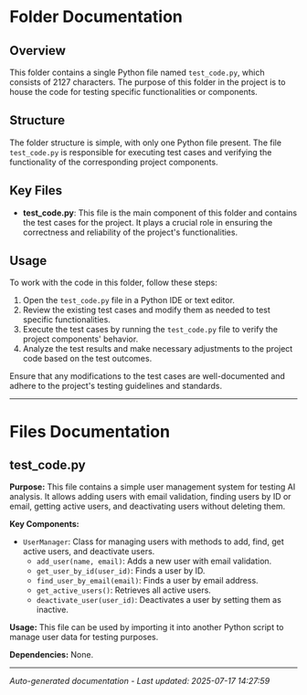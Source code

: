 # Folder Documentation

## Overview
This folder contains a single Python file named `test_code.py`, which consists of 2127 characters. The purpose of this folder in the project is to house the code for testing specific functionalities or components.

## Structure
The folder structure is simple, with only one Python file present. The file `test_code.py` is responsible for executing test cases and verifying the functionality of the corresponding project components.

## Key Files
- **test_code.py**: This file is the main component of this folder and contains the test cases for the project. It plays a crucial role in ensuring the correctness and reliability of the project's functionalities.

## Usage
To work with the code in this folder, follow these steps:
1. Open the `test_code.py` file in a Python IDE or text editor.
2. Review the existing test cases and modify them as needed to test specific functionalities.
3. Execute the test cases by running the `test_code.py` file to verify the project components' behavior.
4. Analyze the test results and make necessary adjustments to the project code based on the test outcomes.

Ensure that any modifications to the test cases are well-documented and adhere to the project's testing guidelines and standards.

---

# Files Documentation

## test_code.py

**Purpose:** This file contains a simple user management system for testing AI analysis. It allows adding users with email validation, finding users by ID or email, getting active users, and deactivating users without deleting them.

**Key Components:**
- `UserManager`: Class for managing users with methods to add, find, get active users, and deactivate users.
  - `add_user(name, email)`: Adds a new user with email validation.
  - `get_user_by_id(user_id)`: Finds a user by ID.
  - `find_user_by_email(email)`: Finds a user by email address.
  - `get_active_users()`: Retrieves all active users.
  - `deactivate_user(user_id)`: Deactivates a user by setting them as inactive.

**Usage:** This file can be used by importing it into another Python script to manage user data for testing purposes.

**Dependencies:** None.

---
*Auto-generated documentation - Last updated: 2025-07-17 14:27:59*
